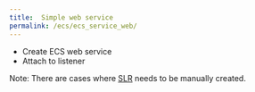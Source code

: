 ```yaml
---
title:  Simple web service
permalink: /ecs/ecs_service_web/
---
```

- Create ECS web service
- Attach to listener

Note:
There are cases where [SLR](https://docs.aws.amazon.com/AmazonECS/latest/developerguide/using-service-linked-roles.html)
needs to be manually created.